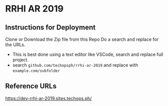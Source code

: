 # RRHI AR 2019

## Instructions for Deployment

Clone or Download the Zip file from this Repo
Do a search and replace for the URLs. 
- This is best done using a text editor like VSCode, search and replace full project.
- search `github.com/techopsph/rrhi-ar-2019` and replace with `example.com/subfolder`


## Reference URLs

https://dev-rrhi-ar-2019.sites.techops.ph/